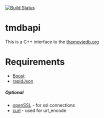 [![Build Status](https://travis-ci.org/TrevorMellon/tmdbapi.svg?branch=master)](https://travis-ci.org/TrevorMellon/tmdbapi)
# tmdbapi

This is a C++ interface to the [themoviedb.org](https://www.themoviedb.org)

# Requirements

+ [Boost](http://boost.org)
+ [rapidJson](http://rapidjson.org)

##### Optional

+ [openSSL](https://www.openssl.org) - for ssl connections
+ [curl](https://curl.haxx.se) - used for url_encode
